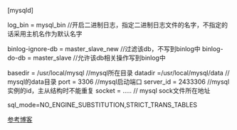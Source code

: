 [mysqld]

log_bin = mysql_bin  //开启二进制日志，指定二进制日志文件的名字，不指定的话采用主机名作为默认名字

binlog-ignore-db = master_slave_new //过滤该db，不写到binlog中
binlog-do-db = master_slave //允许该db相关操作写到binlog中

basedir = /usr/local/mysql //mysql所在目录
datadir =/usr/local/mysql/data // mysql的data目录
port = 3306 //mysql启动端口
server_id = 2433306 //mysql实例的id，主从结构时不能重复
socket = ..... // mysql sock文件所在地址


sql_mode=NO_ENGINE_SUBSTITUTION,STRICT_TRANS_TABLES


[参考博客](http://www.cnblogs.com/toby/articles/2198697.html)
